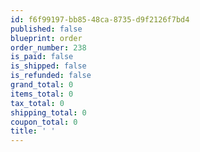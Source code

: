 ```yaml
---
id: f6f99197-bb85-48ca-8735-d9f2126f7bd4
published: false
blueprint: order
order_number: 238
is_paid: false
is_shipped: false
is_refunded: false
grand_total: 0
items_total: 0
tax_total: 0
shipping_total: 0
coupon_total: 0
title: ' '
---
```

